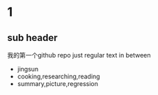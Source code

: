 # 1
## sub header
我的第一个github repo
just regular text in between
- jingsun
- cooking,researching,reading
- summary,picture,regression
